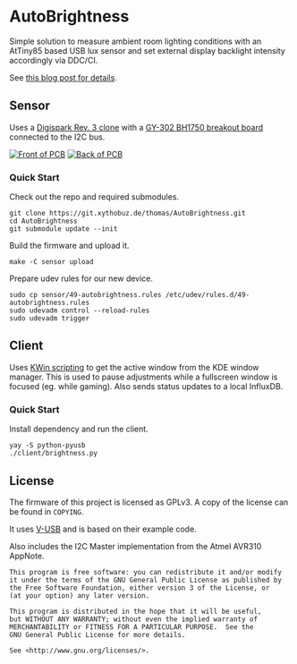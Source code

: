# AutoBrightness

Simple solution to measure ambient room lighting conditions with an AtTiny85 based USB lux sensor and set external display backlight intensity accordingly via DDC/CI.

See [this blog post for details](https://www.xythobuz.de/auto_brightness.html).

## Sensor

Uses a [Digispark Rev. 3 clone](https://www.az-delivery.de/en/products/digispark-board) with a [GY-302 BH1750 breakout board](https://www.az-delivery.de/en/products/gy-302-bh1750-lichtsensor-lichtstaerke-modul-fuer-arduino-und-raspberry-pi) connected to the I2C bus.

[![Front of PCB](https://www.xythobuz.de/img/autobrightness_pcb_1_small.jpg)](https://www.xythobuz.de/img/autobrightness_pcb_1.jpg)
[![Back of PCB](https://www.xythobuz.de/img/autobrightness_pcb_2_small.jpg)](https://www.xythobuz.de/img/autobrightness_pcb_2.jpg)

### Quick Start

Check out the repo and required submodules.

    git clone https://git.xythobuz.de/thomas/AutoBrightness.git
    cd AutoBrightness
    git submodule update --init

Build the firmware and upload it.

    make -C sensor upload

Prepare udev rules for our new device.

    sudo cp sensor/49-autobrightness.rules /etc/udev/rules.d/49-autobrightness.rules
    sudo udevadm control --reload-rules
    sudo udevadm trigger

## Client

Uses [KWin scripting](https://develop.kde.org/docs/plasma/kwin/) to get the active window from the KDE window manager.
This is used to pause adjustments while a fullscreen window is focused (eg. while gaming).
Also sends status updates to a local InfluxDB.

### Quick Start

Install dependency and run the client.

    yay -S python-pyusb
    ./client/brightness.py

## License

The firmware of this project is licensed as GPLv3.
A copy of the license can be found in `COPYING`.

It uses [V-USB](https://github.com/obdev/v-usb) and is based on their example code.

Also includes the I2C Master implementation from the Atmel AVR310 AppNote.

    This program is free software: you can redistribute it and/or modify
    it under the terms of the GNU General Public License as published by
    the Free Software Foundation, either version 3 of the License, or
    (at your option) any later version.

    This program is distributed in the hope that it will be useful,
    but WITHOUT ANY WARRANTY; without even the implied warranty of
    MERCHANTABILITY or FITNESS FOR A PARTICULAR PURPOSE.  See the
    GNU General Public License for more details.

    See <http://www.gnu.org/licenses/>.

